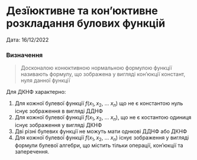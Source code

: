 # Дезїюктивне та кон’юктивне розкладання булових функцій

Дата: 16/12/2022

### Визначення

> Досконалою конюктивною нормальною формулою функції називають формулу, що зображена у вигляді кон’юкції констант, нуля данної функції
> 

Для ДКНФ характерно:

1. Для кожної булевої функції $f(x_1, x_2, \ ...\ x_n)$ що не є константою нуль існує зображення в  вигляді ДДНФ
2. Для кожної булевої функції $f(x_1, x_2, \ ...\ x_n)$, що не є костантою одиниця існує зображення у вигляді ДКНФ
3. Дві різні булевих функції не можуть мати однкові ДДНФ або ДКНФ
4. Для кожної булевої функції $f(x_1, x_2, \ ...\ x_n)$ існує зображення у вигляді формули булевої алгебри, що містить тільки операції, кон’юкції та заперечення.